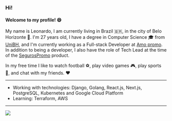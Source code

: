 <!-- ###  Hello! 
#### welcome to my profile!  :smile:

My name is Leonardo Marco, i am from Brazil, and I have a degree in Computer  Science from . I am currently at <a href="https://amopromo.com" target="_blank">Amo promo</a> as a Developer using React, Django (python) and Golang. I am passionate about the JavaScript world and everything that this language can provide us.

In my spare time I like to watch football :soccer:, play video games :video_game: and always meet my friends :heart_eyes:

feel free to connect to my  <a href="https://www.linkedin.com/in/leonardomarco/" target="_blank">LinkedIn</a>.

 -->
 
### Hi!
#### Welcome to my profile! :smile:

My name is Leonardo, I am currently living in Brazil 🇧🇷, in the city of Belo Horizonte 🚩. I'm 27 years old, I have a degree in Computer Science 🎓 from <a href="https://www.unibh.br/" target="_blank">UniBH</a>, and I'm currently working as a Full-stack Developer at <a href="https://amopromo.com" target="_blank">Amo promo</a>. In addition to being a developer, I also have the role of Tech Lead at the time of the <a href="https://segurospromo.com.br" target="_blank">SegurosPromo</a> product.

In my free time I like to watch football ⚽, play video games 🎮, play sports 🏅, and chat with my friends. ❤️

<hr />

- Working with technologies:  Django, Golang, React.js, Next.js, PostgreSQL, Kubernetes and Google Cloud Platform
- Learning: Terraform, AWS

<hr />

<a target="_blank" href="https://www.linkedin.com/in/leonardomarco/"> <img src="https://img.shields.io/badge/LinkedIn-0077B5?style=for-the-badge&logo=linkedin&logoColor=white" /> </a>
